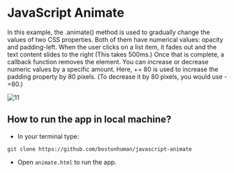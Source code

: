 # JavaScript Animate

In this example, the .animate() method is used to gradually change the values of two CSS properties. Both of them have numerical values: opacity and padding-left. When the user clicks on a list item, it fades out and the text content slides to the right (This takes 500ms.) Once that is complete, a callback function removes the element. You can increase or decrease numeric values by a specific amount. Here, += 80 is used to increase the padding property by 80 pixels. (To decrease it by 80 pixels, you would use -=80.)

![11](https://cloud.githubusercontent.com/assets/18538482/16676755/b32c9496-449b-11e6-9754-b8e08a759f33.png)

## How to run the app in local machine?

* In your terminal type:
```
git clone https://github.com/bostonhuman/javascript-animate
```
* Open `animate.html` to run the app. 

